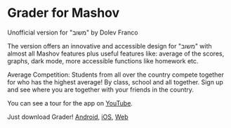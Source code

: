 # Grader for Mashov

Unofficial version for "משוב" by Dolev Franco

The version offers an innovative and accessible design for "משוב" with almost all Mashov features plus useful features like: average of the scores, graphs, dark mode, more accessible functions like homework etc.

Average Competition: Students from all over the country compete together for who has the highest average! By class, school and all together. Sign up and see where you are together with your friends in the country.

You can see a tour for the app on [YouTube](https://www.youtube.com/watch?v=Z3Y2w0LgCTI).

Just download Grader! [Android](https://play.google.com/store/apps/details?id=com.dolev.graderForMashov), [iOS](https://apps.apple.com/il/app/grader-for-mashov/id1550919847), [Web](https://grader-for-mashov-web.web.app/#/)


